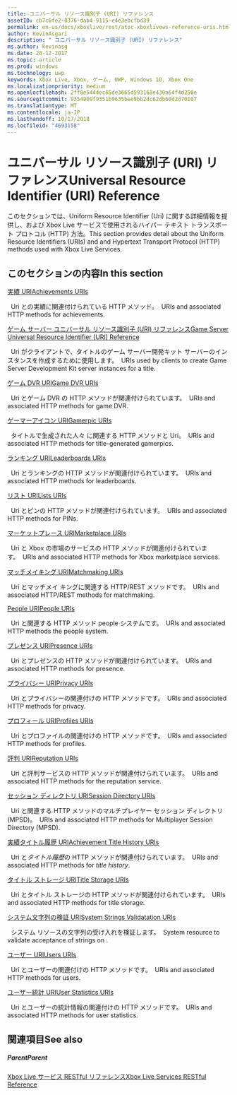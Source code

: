 ```yaml
---
title: ユニバーサル リソース識別子 (URI) リファレンス
assetID: cb7c6fe2-0376-dab4-9115-e4e3ebcfbd39
permalink: en-us/docs/xboxlive/rest/atoc-xboxlivews-reference-uris.html
author: KevinAsgari
description: " ユニバーサル リソース識別子 (URI) リファレンス"
ms.author: kevinasg
ms.date: 20-12-2017
ms.topic: article
ms.prod: windows
ms.technology: uwp
keywords: Xbox Live, Xbox, ゲーム, UWP, Windows 10, Xbox One
ms.localizationpriority: medium
ms.openlocfilehash: 2ff8e5444ec65de3665d593168e430a64f4d250e
ms.sourcegitcommit: 9354909f9351b9635bee9bb2dc62db60d2d70107
ms.translationtype: MT
ms.contentlocale: ja-JP
ms.lasthandoff: 10/17/2018
ms.locfileid: "4693158"
---
```

# <a name="universal-resource-identifier-uri-reference"></a><span data-ttu-id="9440c-104">ユニバーサル リソース識別子 (URI) リファレンス</span><span class="sxs-lookup"><span data-stu-id="9440c-104">Universal Resource Identifier (URI) Reference</span></span>

<span data-ttu-id="9440c-105">このセクションでは、Uniform Resource Identifier (Uri) に関する詳細情報を提供し、および Xbox Live サービスで使用されるハイパー テキスト トランスポート プロトコル (HTTP) 方法。</span><span class="sxs-lookup"><span data-stu-id="9440c-105">This section provides detail about the Uniform Resource Identifiers (URIs) and and Hypertext Transport Protocol (HTTP) methods used with Xbox Live Services.</span></span>

<a id="ID4EAB"></a>


## <a name="in-this-section"></a><span data-ttu-id="9440c-106">このセクションの内容</span><span class="sxs-lookup"><span data-stu-id="9440c-106">In this section</span></span>

[<span data-ttu-id="9440c-107">実績 URI</span><span class="sxs-lookup"><span data-stu-id="9440c-107">Achievements URIs</span></span>](achievements/atoc-reference-achievementsv2.md)

<span data-ttu-id="9440c-108">&nbsp;&nbsp;Uri との実績に関連付けられている HTTP メソッド。</span><span class="sxs-lookup"><span data-stu-id="9440c-108">&nbsp;&nbsp;URIs and associated HTTP methods for achievements.</span></span>

[<span data-ttu-id="9440c-109">ゲーム サーバー ユニバーサル リソース識別子 (URI) リファレンス</span><span class="sxs-lookup"><span data-stu-id="9440c-109">Game Server Universal Resource Identifier (URI) Reference</span></span>](gsdk/atoc-gsdk-uri-reference.md)

<span data-ttu-id="9440c-110">&nbsp;&nbsp;Uri がクライアントで、タイトルのゲーム サーバー開発キット サーバーのインスタンスを作成するために使用します。</span><span class="sxs-lookup"><span data-stu-id="9440c-110">&nbsp;&nbsp;URIs used by clients to create Game Server Development Kit server instances for a title.</span></span>

[<span data-ttu-id="9440c-111">ゲーム DVR URI</span><span class="sxs-lookup"><span data-stu-id="9440c-111">Game DVR URIs</span></span>](dvr/atoc-reference-dvr.md)

<span data-ttu-id="9440c-112">&nbsp;&nbsp;Uri とゲーム DVR の HTTP メソッドが関連付けられています。</span><span class="sxs-lookup"><span data-stu-id="9440c-112">&nbsp;&nbsp;URIs and associated HTTP methods for game DVR.</span></span>

[<span data-ttu-id="9440c-113">ゲーマーアイコン URI</span><span class="sxs-lookup"><span data-stu-id="9440c-113">Gamerpic URIs</span></span>](gamerpic/atoc-reference-gamerpic.md)

<span data-ttu-id="9440c-114">&nbsp;&nbsp;タイトルで生成された人々 に関連する HTTP メソッドと Uri。</span><span class="sxs-lookup"><span data-stu-id="9440c-114">&nbsp;&nbsp;URIs and associated HTTP methods for title-generated gamerpics.</span></span>

[<span data-ttu-id="9440c-115">ランキング URI</span><span class="sxs-lookup"><span data-stu-id="9440c-115">Leaderboards URIs</span></span>](leaderboard/atoc-reference-leaderboard.md)

<span data-ttu-id="9440c-116">&nbsp;&nbsp;Uri とランキングの HTTP メソッドが関連付けられています。</span><span class="sxs-lookup"><span data-stu-id="9440c-116">&nbsp;&nbsp;URIs and associated HTTP methods for leaderboards.</span></span>

[<span data-ttu-id="9440c-117">リスト URI</span><span class="sxs-lookup"><span data-stu-id="9440c-117">Lists URIs</span></span>](lists/atoc-reference-lists.md)

<span data-ttu-id="9440c-118">&nbsp;&nbsp;Uri とピンの HTTP メソッドが関連付けられています。</span><span class="sxs-lookup"><span data-stu-id="9440c-118">&nbsp;&nbsp;URIs and associated HTTP methods for PINs.</span></span>

[<span data-ttu-id="9440c-119">マーケットプレース URI</span><span class="sxs-lookup"><span data-stu-id="9440c-119">Marketplace URIs</span></span>](marketplace/atoc-reference-marketplace.md)

<span data-ttu-id="9440c-120">&nbsp;&nbsp;Uri と Xbox の市場のサービスの HTTP メソッドが関連付けられています。</span><span class="sxs-lookup"><span data-stu-id="9440c-120">&nbsp;&nbsp;URIs and associated HTTP methods for Xbox marketplace services.</span></span>

[<span data-ttu-id="9440c-121">マッチメイキング URI</span><span class="sxs-lookup"><span data-stu-id="9440c-121">Matchmaking URIs</span></span>](matchtickets/atoc-reference-matchtickets.md)

<span data-ttu-id="9440c-122">&nbsp;&nbsp;Uri とマッチメイ キングに関連する HTTP/REST メソッドです。</span><span class="sxs-lookup"><span data-stu-id="9440c-122">&nbsp;&nbsp;URIs and associated HTTP/REST methods for matchmaking.</span></span>

[<span data-ttu-id="9440c-123">People URI</span><span class="sxs-lookup"><span data-stu-id="9440c-123">People URIs</span></span>](people/atoc-reference-people.md)

<span data-ttu-id="9440c-124">&nbsp;&nbsp;Uri と関連する HTTP メソッド people システムです。</span><span class="sxs-lookup"><span data-stu-id="9440c-124">&nbsp;&nbsp;URIs and associated HTTP methods the people system.</span></span>

[<span data-ttu-id="9440c-125">プレゼンス URI</span><span class="sxs-lookup"><span data-stu-id="9440c-125">Presence URIs</span></span>](presence/atoc-reference-presence.md)

<span data-ttu-id="9440c-126">&nbsp;&nbsp;Uri とプレゼンスの HTTP メソッドが関連付けられています。</span><span class="sxs-lookup"><span data-stu-id="9440c-126">&nbsp;&nbsp;URIs and associated HTTP methods for presence.</span></span>

[<span data-ttu-id="9440c-127">プライバシー URI</span><span class="sxs-lookup"><span data-stu-id="9440c-127">Privacy URIs</span></span>](privacy/atoc-reference-privacyv2.md)

<span data-ttu-id="9440c-128">&nbsp;&nbsp;Uri とプライバシーの関連付けの HTTP メソッドです。</span><span class="sxs-lookup"><span data-stu-id="9440c-128">&nbsp;&nbsp;URIs and associated HTTP methods for privacy.</span></span>

[<span data-ttu-id="9440c-129">プロフィール URI</span><span class="sxs-lookup"><span data-stu-id="9440c-129">Profiles URIs</span></span>](profileV2/atoc-reference-profiles.md)

<span data-ttu-id="9440c-130">&nbsp;&nbsp;Uri とプロファイルの関連付けの HTTP メソッドです。</span><span class="sxs-lookup"><span data-stu-id="9440c-130">&nbsp;&nbsp;URIs and associated HTTP methods for profiles.</span></span>

[<span data-ttu-id="9440c-131">評判 URI</span><span class="sxs-lookup"><span data-stu-id="9440c-131">Reputation URIs</span></span>](reputation/atoc-reference-reputation.md)

<span data-ttu-id="9440c-132">&nbsp;&nbsp;Uri と評判サービスの HTTP メソッドが関連付けられています。</span><span class="sxs-lookup"><span data-stu-id="9440c-132">&nbsp;&nbsp;URIs and associated HTTP methods for the reputation service.</span></span>

[<span data-ttu-id="9440c-133">セッション ディレクトリ URI</span><span class="sxs-lookup"><span data-stu-id="9440c-133">Session Directory URIs</span></span>](sessiondirectory/atoc-reference-sessiondirectory.md)

<span data-ttu-id="9440c-134">&nbsp;&nbsp;Uri と関連する HTTP メソッドのマルチプレイヤー セッション ディレクトリ (MPSD)。</span><span class="sxs-lookup"><span data-stu-id="9440c-134">&nbsp;&nbsp;URIs and associated HTTP methods for Multiplayer Session Directory (MPSD).</span></span>

[<span data-ttu-id="9440c-135">実績タイトル履歴 URI</span><span class="sxs-lookup"><span data-stu-id="9440c-135">Achievement Title History URIs</span></span>](titlehistory/atoc-reference-titlehistoryv2.md)

<span data-ttu-id="9440c-136">&nbsp;&nbsp;Uri と*タイトル履歴*の HTTP メソッドが関連付けられています。</span><span class="sxs-lookup"><span data-stu-id="9440c-136">&nbsp;&nbsp;URIs and associated HTTP methods for *title history*.</span></span>

[<span data-ttu-id="9440c-137">タイトル ストレージ URI</span><span class="sxs-lookup"><span data-stu-id="9440c-137">Title Storage URIs</span></span>](storage/atoc-reference-storagev2.md)

<span data-ttu-id="9440c-138">&nbsp;&nbsp;Uri とタイトル ストレージの HTTP メソッドが関連付けられています。</span><span class="sxs-lookup"><span data-stu-id="9440c-138">&nbsp;&nbsp;URIs and associated HTTP methods for title storage.</span></span>

[<span data-ttu-id="9440c-139">システム文字列の検証 URI</span><span class="sxs-lookup"><span data-stu-id="9440c-139">System Strings Validatation URIs</span></span>](stringserver/atoc-reference-systemstringsvalidate.md)

<span data-ttu-id="9440c-140">&nbsp;&nbsp;システム リソースの文字列の受け入れを検証します。</span><span class="sxs-lookup"><span data-stu-id="9440c-140">&nbsp;&nbsp;System resource to validate acceptance of strings on .</span></span>

[<span data-ttu-id="9440c-141">ユーザー URI</span><span class="sxs-lookup"><span data-stu-id="9440c-141">Users URIs</span></span>](users/atoc-reference-users.md)

<span data-ttu-id="9440c-142">&nbsp;&nbsp;Uri とユーザーの関連付けの HTTP メソッドです。</span><span class="sxs-lookup"><span data-stu-id="9440c-142">&nbsp;&nbsp;URIs and associated HTTP methods for users.</span></span>

[<span data-ttu-id="9440c-143">ユーザー統計 URI</span><span class="sxs-lookup"><span data-stu-id="9440c-143">User Statistics URIs</span></span>](userstats/atoc-reference-userstats.md)

<span data-ttu-id="9440c-144">&nbsp;&nbsp;Uri とユーザーの統計情報の関連付けの HTTP メソッドです。</span><span class="sxs-lookup"><span data-stu-id="9440c-144">&nbsp;&nbsp;URIs and associated HTTP methods for user statistics.</span></span>

<a id="ID4E5C"></a>


## <a name="see-also"></a><span data-ttu-id="9440c-145">関連項目</span><span class="sxs-lookup"><span data-stu-id="9440c-145">See also</span></span>

<a id="ID4EAD"></a>


##### <a name="parent"></a><span data-ttu-id="9440c-146">Parent</span><span class="sxs-lookup"><span data-stu-id="9440c-146">Parent</span></span>

[<span data-ttu-id="9440c-147">Xbox Live サービス RESTful リファレンス</span><span class="sxs-lookup"><span data-stu-id="9440c-147">Xbox Live Services RESTful Reference</span></span>](../atoc-xboxlivews-reference.md)
